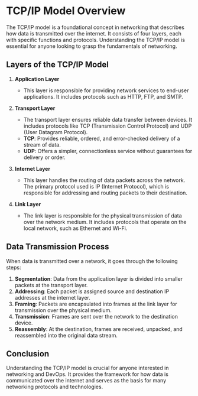 # TCP/IP Model Overview

The TCP/IP model is a foundational concept in networking that describes how data is transmitted over the internet. It consists of four layers, each with specific functions and protocols. Understanding the TCP/IP model is essential for anyone looking to grasp the fundamentals of networking.

## Layers of the TCP/IP Model

1. **Application Layer**
   - This layer is responsible for providing network services to end-user applications. It includes protocols such as HTTP, FTP, and SMTP.

2. **Transport Layer**
   - The transport layer ensures reliable data transfer between devices. It includes protocols like TCP (Transmission Control Protocol) and UDP (User Datagram Protocol).
   - **TCP**: Provides reliable, ordered, and error-checked delivery of a stream of data.
   - **UDP**: Offers a simpler, connectionless service without guarantees for delivery or order.

3. **Internet Layer**
   - This layer handles the routing of data packets across the network. The primary protocol used is IP (Internet Protocol), which is responsible for addressing and routing packets to their destination.

4. **Link Layer**
   - The link layer is responsible for the physical transmission of data over the network medium. It includes protocols that operate on the local network, such as Ethernet and Wi-Fi.

## Data Transmission Process

When data is transmitted over a network, it goes through the following steps:

1. **Segmentation**: Data from the application layer is divided into smaller packets at the transport layer.
2. **Addressing**: Each packet is assigned source and destination IP addresses at the internet layer.
3. **Framing**: Packets are encapsulated into frames at the link layer for transmission over the physical medium.
4. **Transmission**: Frames are sent over the network to the destination device.
5. **Reassembly**: At the destination, frames are received, unpacked, and reassembled into the original data stream.

## Conclusion

Understanding the TCP/IP model is crucial for anyone interested in networking and DevOps. It provides the framework for how data is communicated over the internet and serves as the basis for many networking protocols and technologies.